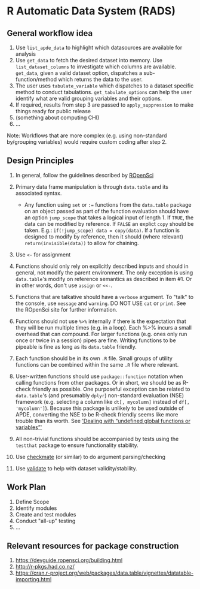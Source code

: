 # R Automatic Data System (RADS)

## General workflow idea
1. Use `list_apde_data` to highlight which datasources are available for analysis
2. Use `get_data` to fetch the desired dataset into memory. Use `list_dataset_columns` to investigate which columns are available. `get_data`, given a valid dataset option, dispatches a sub-function/method which returns the data to the user.
3. The user uses `tabulate_variable` which dispatches to a dataset specific method to conduct tabulations. `get_tabulate_options` can help the user identify what are valid grouping variables and their options.
4. If required, results from step 3 are passed to `apply_suppression` to make things ready for public release
5. (something about computing CHI)
6. ...

Note: Workflows that are more complex (e.g. using non-standard by/grouping variables) would require custom coding after step 2.

## Design Principles
1. In general, follow the guidelines described by [ROpenSci](https://devguide.ropensci.org/building.html)
2. Primary data frame manipulation is through `data.table` and its associated syntax.
    - Any function using `set` or `:=` functions from the `data.table` package on an object passed as part of the function
    evaluation should have an option `jump_scope` that takes a logical input of length 1. If `TRUE`, the data can be modified by
    reference. If `FALSE` an explict `copy` should be taken. E.g.: `if(!jump_scope) data = copy(data)`. If a function is designed
    to modify by reference, then it should (where relevant) `return(invisible(data))` to allow for chaining.

3. Use `<-` for assignment

4. Functions should only rely on explicitly described inputs and should in general, not modify the parent environment. The only
exception is using `data.table`'s modify on reference semantics as described in item #1. Or in other words, don't use `assign` or `<<-`.

5. Functions that are talkative should have a `verbose` argument. To "talk" to the console, use `message` and `warning`. DO NOT USE `cat` or `print`. See the ROpenSci site for further information.

6. Functions should not use `%>%` internally if there is the expectation that they will be run multiple times (e.g. in a loop). Each %>% incurs a small overhead that can compound. For larger functions (e.g. ones only run once or twice in a session) pipes are fine. Writing functions to be pipeable is fine as long as its `data.table` friendly.

7. Each function should be in its own `.R` file. Small groups of utility functions can be combined within the same `.R` file where relevant.

8. User-written functions should use `package::function` notation when calling functions from other packages. Or in short, we should be as R-check friendly as possible. One purposeful exception can be related to `data.table`'s (and presumably `dplyr`) non-standard evaluation (NSE) framework (e.g. selecting a column like `dt[, mycolumn]` instead of `df[, 'mycolumn']`). Because this package is unlikely to be used outside of APDE, converting the NSE to be R-check friendly seems like more trouble than its worth. See ['Dealing with “undefined global functions or variables”'](https://cran.r-project.org/web/packages/data.table/vignettes/datatable-importing.html)

9. All non-trivial functions should be accompanied by tests using the `testthat` package to ensure functionality stability.

10. Use [checkmate](https://cran.r-project.org/web/packages/checkmate/checkmate.pdf) (or similar) to do argument parsing/checking

11. Use [validate](https://cran.r-project.org/web/packages/validate/vignettes/introduction.html) to help with dataset validity/stability.

## Work Plan
1. Define Scope
2. Identify modules
3. Create and test modules
4. Conduct "all-up" testing
5. ...

## Relevant resources for package construction
1. https://devguide.ropensci.org/building.html
2. http://r-pkgs.had.co.nz/
3. https://cran.r-project.org/web/packages/data.table/vignettes/datatable-importing.html
